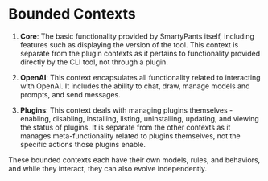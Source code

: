 # Bounded Contexts

1. **Core**: The basic functionality provided by SmartyPants itself, including features such as displaying the version of the tool. This context is separate from the plugin contexts as it pertains to functionality provided directly by the CLI tool, not through a plugin.

2. **OpenAI**: This context encapsulates all functionality related to interacting with OpenAI. It includes the ability to chat, draw, manage models and prompts, and send messages.

3. **Plugins**: This context deals with managing plugins themselves - enabling, disabling, installing, listing, uninstalling, updating, and viewing the status of plugins. It is separate from the other contexts as it manages meta-functionality related to plugins themselves, not the specific actions those plugins enable.

These bounded contexts each have their own models, rules, and behaviors, and while they interact, they can also evolve independently.
